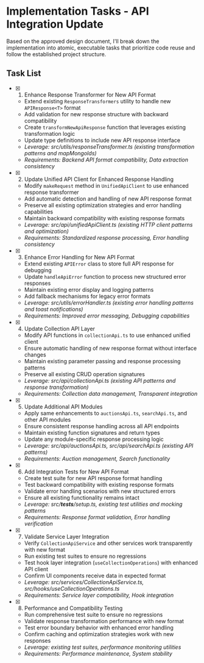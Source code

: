 # Implementation Tasks - API Integration Update

Based on the approved design document, I'll break down the implementation into atomic, executable tasks that prioritize code reuse and follow the established project structure.

## Task List

- [x] 1. Enhance Response Transformer for New API Format
  - Extend existing `ResponseTransformers` utility to handle new `APIResponse<T>` format
  - Add validation for new response structure with backward compatibility
  - Create `transformNewApiResponse` function that leverages existing transformation logic
  - Update type definitions to include new API response interface
  - _Leverage: src/utils/responseTransformer.ts (existing transformation patterns and mapMongoIds)_
  - _Requirements: Backend API format compatibility, Data extraction consistency_

- [x] 2. Update Unified API Client for Enhanced Response Handling
  - Modify `makeRequest` method in `UnifiedApiClient` to use enhanced response transformer
  - Add automatic detection and handling of new API response format
  - Preserve all existing optimization strategies and error handling capabilities
  - Maintain backward compatibility with existing response formats
  - _Leverage: src/api/unifiedApiClient.ts (existing HTTP client patterns and optimization)_
  - _Requirements: Standardized response processing, Error handling consistency_

- [x] 3. Enhance Error Handling for New API Format
  - Extend existing `APIError` class to store full API response for debugging
  - Update `handleApiError` function to process new structured error responses
  - Maintain existing error display and logging patterns
  - Add fallback mechanisms for legacy error formats
  - _Leverage: src/utils/errorHandler.ts (existing error handling patterns and toast notifications)_
  - _Requirements: Improved error messaging, Debugging capabilities_

- [x] 4. Update Collection API Layer
  - Modify API functions in `collectionApi.ts` to use enhanced unified client
  - Ensure automatic handling of new response format without interface changes
  - Maintain existing parameter passing and response processing patterns
  - Preserve all existing CRUD operation signatures
  - _Leverage: src/api/collectionApi.ts (existing API patterns and response transformation)_
  - _Requirements: Collection data management, Transparent integration_

- [x] 5. Update Additional API Modules
  - Apply same enhancements to `auctionsApi.ts`, `searchApi.ts`, and other API modules
  - Ensure consistent response handling across all API endpoints
  - Maintain existing function signatures and return types
  - Update any module-specific response processing logic
  - _Leverage: src/api/auctionsApi.ts, src/api/searchApi.ts (existing API patterns)_
  - _Requirements: Auction management, Search functionality_

- [x] 6. Add Integration Tests for New API Format
  - Create test suite for new API response format handling
  - Test backward compatibility with existing response formats
  - Validate error handling scenarios with new structured errors
  - Ensure all existing functionality remains intact
  - _Leverage: src/**tests**/setup.ts, existing test utilities and mocking patterns_
  - _Requirements: Response format validation, Error handling verification_

- [x] 7. Validate Service Layer Integration
  - Verify `CollectionApiService` and other services work transparently with new format
  - Run existing test suites to ensure no regressions
  - Test hook layer integration (`useCollectionOperations`) with enhanced API client
  - Confirm UI components receive data in expected format
  - _Leverage: src/services/CollectionApiService.ts, src/hooks/useCollectionOperations.ts_
  - _Requirements: Service layer compatibility, Hook integration_

- [x] 8. Performance and Compatibility Testing
  - Run comprehensive test suite to ensure no regressions
  - Validate response transformation performance with new format
  - Test error boundary behavior with enhanced error handling
  - Confirm caching and optimization strategies work with new responses
  - _Leverage: existing test suites, performance monitoring utilities_
  - _Requirements: Performance maintenance, System stability_

